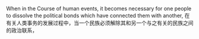 When in the Course of human events, it becomes necessary for one people to dissolve the political bonds which have connected them with another, 
在有关人类事务的发展过程中，当一个民族必须解除其和另一个与之有关的民族之间的政治联系，